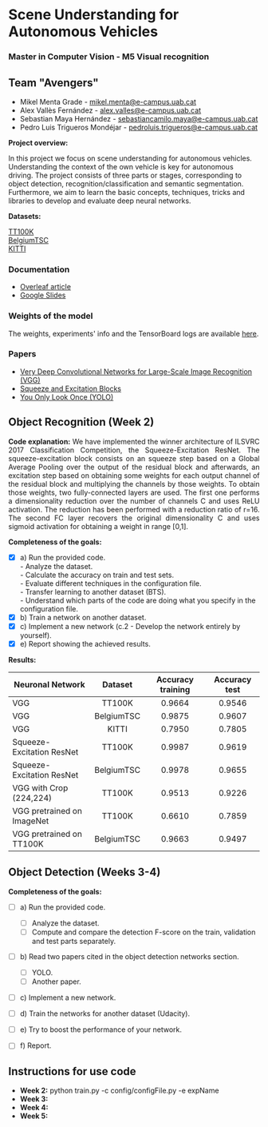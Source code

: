 # Scene Understanding for Autonomous Vehicles

### Master in Computer Vision - M5 Visual recognition

## Team "Avengers"
- Mikel Menta Grade - mikel.menta@e-campus.uab.cat
- Alex Vallès Fernández - alex.valles@e-campus.uab.cat
- Sebastian Maya Hernández - sebastiancamilo.maya@e-campus.uab.cat
- Pedro Luis Trigueros Mondéjar - pedroluis.trigueros@e-campus.uab.cat

<p align="justify"><b>Project overview:</b>
	
In this project we focus on scene understanding for autonomous vehicles. Understanding the context of the own vehicle is key for autonomous driving. The project consists of three parts or stages, corresponding to object detection, recognition/classification and semantic segmentation.<br/>
Furthermore, we aim to learn the basic concepts, techniques, tricks and libraries to develop and evaluate deep neural networks.
</p>

<p align="justify"><b>Datasets:</b>

[TT100K](http://cg.cs.tsinghua.edu.cn/traffic-sign/)<br/>
[BelgiumTSC](http://btsd.ethz.ch/shareddata/)<br/>
[KITTI](http://www.cvlibs.net/datasets/kitti/)<br/>

</p>

### Documentation
- [Overleaf article](https://www.overleaf.com/read/fbhxbjqydfwx)
- [Google Slides](https://docs.google.com/presentation/d/1rJLKQuK2cMjYeAlZBgj0RB2ovhd1AvWGDzMVq4Z844E/edit?usp=sharing)

### Weights of the model
The weights, experiments' info and the TensorBoard logs are available [here](https://drive.google.com/drive/folders/15mccIEOhimkFo_5K3M43Vmu9xT0CEvpC?usp=sharing).

### Papers
- [Very Deep Convolutional Networks for Large-Scale Image Recognition (VGG)](https://www.overleaf.com/read/jwgpqfzvnwgk)
- [Squeeze and Excitation Blocks](https://www.overleaf.com/read/bxmpwjqhckmn)
- [You Only Look Once (YOLO)](https://www.overleaf.com/read/fvtfvvwbptsv)

## Object Recognition (Week 2)

<p align="justify"><b>Code explanation:</b>
We have implemented the winner architecture of ILSVRC 2017 Classification Competition, the Squeeze-Excitation ResNet. 
The squeeze-excitation block consists on an squeeze step based on a Global Average Pooling over the output of the residual block and afterwards, an excitation step based on obtaining some weights for each output channel of the residual block and multiplying the channels by those weights. To obtain those weights, two fully-connected layers are used. The first one performs a dimensionality reduction over the number of channels C and uses ReLU activation. The reduction has been performed with a reduction ratio of r=16. The second FC layer  recovers the original dimensionality C and uses sigmoid activation for obtaining a weight in range [0,1].
</p>

<b>Completeness of the goals:</b>

- [x] a) Run the provided code.<br> 
		- Analyze the dataset.<br> 
		- Calculate the accuracy on train and test sets.<br> 
		- Evaluate different techniques in the configuration file.<br> 
		- Transfer learning to another dataset (BTS).<br> 
		- Understand which parts of the code are doing what you specify in the configuration file.<br> 
- [x] b) Train a network on another dataset.<br> 
- [x] c) Implement a new network (c.2 - Develop the network entirely by yourself).<br> 
- [x] e) Report showing the achieved results.<br>

<p align="justify"><b>Results:</b>

| Neuronal Network          | Dataset     | Accuracy training  | Accuracy test |
| ------------------------- |:-----------:|:------------------:|:-------------:|
|VGG                        | TT100K      | 0.9664             | 0.9546        |
|VGG                        | BelgiumTSC  | 0.9875             | 0.9607        |
|VGG                        | KITTI       | 0.7950             | 0.7805        |
|Squeeze-Excitation ResNet  | TT100K      | 0.9987             | 0.9619        |
|Squeeze-Excitation ResNet  | BelgiumTSC  | 0.9978             | 0.9655        |
|VGG with Crop (224,224)    | TT100K      | 0.9513             | 0.9226        |
|VGG pretrained on ImageNet | TT100K      | 0.6610             | 0.7859        |
|VGG pretrained on TT100K   | BelgiumTSC  | 0.9663             | 0.9497        |

</p>

## Object Detection (Weeks 3-4)

<b>Completeness of the goals:</b>

- [ ] a) Run the provided code.<br> 
	- [ ] Analyze the dataset.<br> 
	- [ ] Compute and compare the detection F-score on the train, validation and test parts separately. <br> 
		
- [ ] b) Read two papers cited in the object detection networks section.<br>  
	- [ ] YOLO.<br>  
	- [ ] Another paper.<br> 
- [ ] c) Implement a new network.<br> 
- [ ] d) Train the networks for another dataset (Udacity).<br>
- [ ] e) Try to boost the performance of your network.<br>
- [ ] f) Report.<br>


## Instructions for use code 
*   **Week 2:** python train.py -c config/configFile.py -e expName
*   **Week 3:**
*   **Week 4:**
*   **Week 5:**
